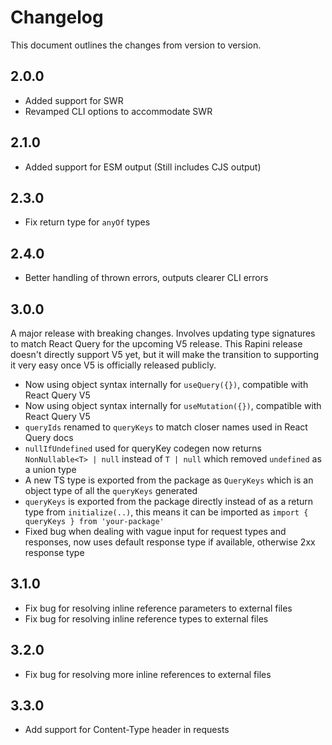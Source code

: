 # Changelog

This document outlines the changes from version to version.

## 2.0.0

- Added support for SWR
- Revamped CLI options to accommodate SWR

## 2.1.0

- Added support for ESM output (Still includes CJS output)

## 2.3.0

- Fix return type for `anyOf` types

## 2.4.0

- Better handling of thrown errors, outputs clearer CLI errors

## 3.0.0

A major release with breaking changes. Involves updating type signatures to match React Query for the upcoming V5 release. This Rapini release doesn't directly support V5 yet, but it will make the transition to supporting it very easy once V5 is officially released publicly.

- Now using object syntax internally for `useQuery({})`, compatible with React Query V5
- Now using object syntax internally for `useMutation({})`, compatible with React Query V5
- `queryIds` renamed to `queryKeys` to match closer names used in React Query docs
- `nullIfUndefined` used for queryKey codegen now returns `NonNullable<T> | null` instead of `T | null` which removed `undefined` as a union type
- A new TS type is exported from the package as `QueryKeys` which is an object type of all the `queryKeys` generated
- `queryKeys` is exported from the package directly instead of as a return type from `initialize(..)`, this means it can be imported as `import { queryKeys } from 'your-package' `
- Fixed bug when dealing with vague input for request types and responses, now uses default response type if available, otherwise 2xx response type

## 3.1.0

- Fix bug for resolving inline reference parameters to external files
- Fix bug for resolving inline reference types to external files

## 3.2.0

- Fix bug for resolving more inline references to external files

## 3.3.0

- Add support for Content-Type header in requests
